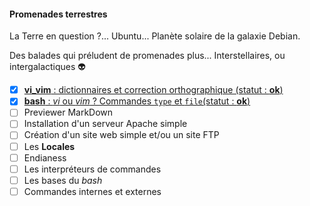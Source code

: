 #### Promenades terrestres

La Terre en question ?... Ubuntu... Planète solaire de la galaxie Debian.

Des balades qui préludent de promenades plus... Interstellaires, ou intergalactiques :alien:

- [X] [**vi_vim** : dictionnaires et correction orthographique (statut : **ok**)](https://github.com/Kiweedoo/kiweed/blob/master/Promenades_Terrestres/vi_vim/vi_dicos_correction_ortho.md)
- [x] [**bash** : *vi* ou *vim* ? Commandes `type` et `file`(statut :
  **ok**)](https://github.com/Kiweedoo/kiweed/blob/master/Promenades_Terrestres/bash/vi_vim_type_file_commands.md)
- [ ] Previewer MarkDown
- [ ] Installation d'un serveur Apache simple
- [ ] Création d'un site web simple et/ou un site FTP
- [ ] Les **Locales**
- [ ] Endianess
- [ ] Les interpréteurs de commandes
- [ ] Les bases du *bash*
- [ ] Commandes internes et externes
